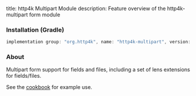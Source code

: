 title: http4k Multipart Module
description: Feature overview of the http4k-multipart form module

### Installation (Gradle)

```groovy
implementation group: "org.http4k", name: "http4k-multipart", version: "3.267.0"
```

### About

Multipart form support for fields and files, including a set of lens extensions for fields/files.

See the [cookbook](/cookbook/multipart_forms/) for example use.
